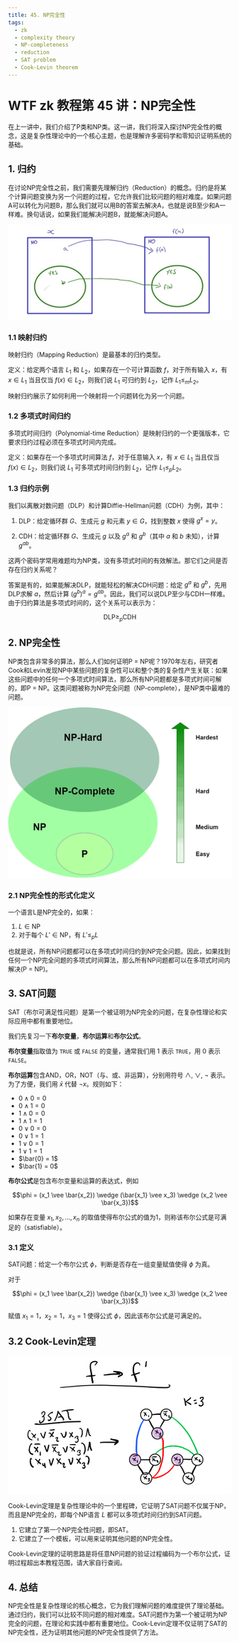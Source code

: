 ```yaml
---
title: 45. NP完全性
tags:
  - zk
  - complexity theory
  - NP-completeness
  - reduction
  - SAT problem
  - Cook-Levin theorem
---
```


# WTF zk 教程第 45 讲：NP完全性

在上一讲中，我们介绍了P类和NP类。这一讲，我们将深入探讨NP完全性的概念，这是复杂性理论中的一个核心主题，也是理解许多密码学和零知识证明系统的基础。

## 1. 归约

在讨论NP完全性之前，我们需要先理解归约（Reduction）的概念。归约是将某个计算问题变换为另一个问题的过程，它允许我们比较问题的相对难度。如果问题A可以转化为问题B，那么我们就可以用B的答案去解决A，也就是说B至少和A一样难。换句话说，如果我们能解决问题B，就能解决问题A。

![](./img/45-1.png)

### 1.1 映射归约

映射归约（Mapping Reduction）是最基本的归约类型。

定义：给定两个语言 $L_1$ 和 $L_2$，如果存在一个可计算函数 $f$，对于所有输入 $x$，有 $x \in L_1$ 当且仅当 $f(x) \in L_2$，则我们说 $L_1$ 可归约到 $L_2$，记作 $L_1 \leq_m L_2$。

映射归约展示了如何利用一个映射将一个问题转化为另一个问题。

### 1.2 多项式时间归约

多项式时间归约（Polynomial-time Reduction）是映射归约的一个更强版本，它要求归约过程必须在多项式时间内完成。

定义：如果存在一个多项式时间算法 $f$，对于任意输入 $x$，有 $x \in L_1$ 当且仅当 $f(x) \in L_2$，则我们说 $L_1$ 可多项式时间归约到 $L_2$，记作 $L_1 \leq_p L_2$。

### 1.3 归约示例

我们以离散对数问题（DLP）和计算Diffie-Hellman问题（CDH）为例，其中：

1. DLP：给定循环群 $G$、生成元 $g$ 和元素 $y \in G$，找到整数 $x$ 使得 $g^x = y$。

2. CDH：给定循环群 $G$、生成元 $g$ 以及 $g^a$ 和 $g^b$（其中 $a$ 和 $b$ 未知），计算 $g^{ab}$。

这两个密码学常用难题均为NP类，没有多项式时间的有效解法。那它们之间是否存在归约关系呢？

答案是有的，如果能解决DLP，就能轻松的解决CDH问题：给定 $g^a$ 和 $g^b$，先用DLP求解 $a$，然后计算 $(g^b)^a = g^{ab}$。因此，我们可以说DLP至少与CDH一样难。由于归约算法是多项式时间的，这个关系可以表示为：

$$\text{DLP} \geq_p \text{CDH}$$

## 2. NP完全性

NP类包含非常多的算法，那么人们如何证明P = NP呢？1970年左右，研究者Cook和Levin发现NP中某些问题的复杂性可以和整个类的复杂性产生关联：如果这些问题中的任何一个多项式时间算法，那么所有NP问题都是多项式时间可解的，即P = NP。这类问题被称为NP完全问题（NP-complete），是NP类中最难的问题。

![](./img/45-2.webp)

### 2.1 NP完全性的形式化定义

一个语言L是NP完全的，如果：

1. $L \in \text{NP}$
2. 对于每个 $L' \in \text{NP}$，有 $L' \leq_p L$

也就是说，所有NP问题都可以在多项式时间归约到NP完全问题。因此，如果找到任何一个NP完全问题的多项式时间算法，那么所有NP问题都可以在多项式时间内解决(P = NP)。

## 3. SAT问题

SAT（布尔可满足性问题）是第一个被证明为NP完全的问题，在复杂性理论和实际应用中都有重要地位。

我们先复习一下**布尔变量**，**布尔运算**和**布尔公式**。

**布尔变量**指取值为 `TRUE` 或 `FALSE` 的变量，通常我们用 1 表示 `TRUE`，用 0 表示 `FALSE`。

**布尔运算**包含AND，OR，NOT（与、或、非运算），分别用符号 $\wedge$, $\vee$, $\neg$ 表示。为了方便，我们用 $\bar{x}$ 代替 $\neg{x}$。规则如下：

- $0 \wedge 0 = 0$
- $0 \wedge 1 = 0$
- $1 \wedge 0 = 0$
- $1 \wedge 1 = 1$
- $0 \vee 0 = 0$
- $0 \vee 1 = 1$
- $1 \vee 0 = 1$
- $1 \vee 1 = 1$
- $\bar{0} = 1$
- $\bar{1} = 0$

**布尔公式**是包含布尔变量和运算的表达式，例如 

$$\phi = (x_1 \vee \bar{x_2}) \wedge (\bar{x_1} \vee x_3) \wedge (x_2 \vee \bar{x_3})$$

如果存在变量 $x_1, x_2, ..., x_n$ 的取值使得布尔公式的值为1，则称该布尔公式是可满足的（satisfiable）。

### 3.1 定义

SAT问题：给定一个布尔公式 $\phi$，判断是否存在一组变量赋值使得 $\phi$ 为真。

对于 

$$\phi = (x_1 \vee \bar{x_2}) \wedge (\bar{x_1} \vee x_3) \wedge (x_2 \vee \bar{x_3})$$

赋值 $x_1=1$，$x_2=1$，$x_3=1$ 使得公式 $\phi$，因此该布尔公式是可满足的。

## 3.2 Cook-Levin定理

![](./img/45-3.png)

Cook-Levin定理是复杂性理论中的一个里程碑，它证明了SAT问题不仅属于NP，而且是NP完全的，即每个NP语言 $L$ 都可以多项式时间归约到SAT问题。

1. 它建立了第一个NP完全性问题，即SAT。
2. 它建立了一个模板，可以用来证明其他问题的NP完全性。

Cook-Levin定理的证明思路是将任意NP问题的验证过程编码为一个布尔公式，证明过程超出本教程范围，请大家自行查阅。

## 4. 总结

NP完全性是复杂性理论的核心概念，它为我们理解问题的难度提供了理论基础。通过归约，我们可以比较不同问题的相对难度。SAT问题作为第一个被证明为NP完全的问题，在理论和实践中都有重要地位。Cook-Levin定理不仅证明了SAT的NP完全性，还为证明其他问题的NP完全性提供了方法。

